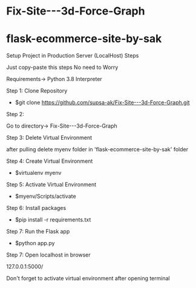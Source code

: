 # Fix-Site---3d-Force-Graph

# flask-ecommerce-site-by-sak
Setup Project in Production Server (LocalHost) Steps


Just copy-paste this steps No need to Worry 



Requirements-> Python 3.8 Interpreter

Step 1:
Clone Repository 

- $git clone https://github.com/supsa-ak/Fix-Site---3d-Force-Graph.git


Step 2:

Go to directory-> Fix-Site---3d-Force-Graph

Step 3:
Delete Virtual Environment

after pulling delete myenv folder in 'flask-ecommerce-site-by-sak' folder

Step 4:
Create Virtual Environment

- $virtualenv myenv  


Step 5:
Activate Virtual Environment 

- $myenv/Scripts/activate


Step 6:
Install packages 

- $pip install -r requirements.txt


Step 7:
Run the Flask app 

- $python app.py


Step 7:
Open localhost in browser 

127.0.0.1:5000/


Don't forget to activate virtual environment after opening terminal
